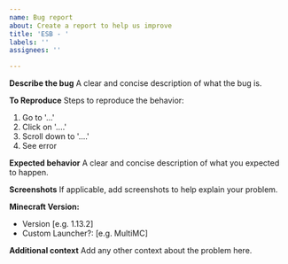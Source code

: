 ```yaml
---
name: Bug report
about: Create a report to help us improve
title: 'ESB - '
labels: ''
assignees: ''

---
```


**Describe the bug**
A clear and concise description of what the bug is.

**To Reproduce**
Steps to reproduce the behavior:
1. Go to '...'
2. Click on '....'
3. Scroll down to '....'
4. See error

**Expected behavior**
A clear and concise description of what you expected to happen.

**Screenshots**
If applicable, add screenshots to help explain your problem.

**Minecraft Version:**
 - Version [e.g. 1.13.2]
 - Custom Launcher?: [e.g. MultiMC]



**Additional context**
Add any other context about the problem here.

